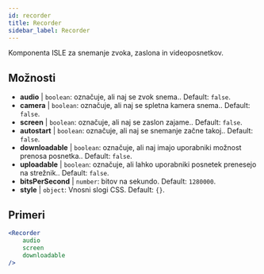 ```yaml
---
id: recorder 
title: Recorder
sidebar_label: Recorder
---
```


Komponenta ISLE za snemanje zvoka, zaslona in videoposnetkov.

## Možnosti

* __audio__ | `boolean`: označuje, ali naj se zvok snema.. Default: `false`.
* __camera__ | `boolean`: označuje, ali naj se spletna kamera snema.. Default: `false`.
* __screen__ | `boolean`: označuje, ali naj se zaslon zajame.. Default: `false`.
* __autostart__ | `boolean`: označuje, ali naj se snemanje začne takoj.. Default: `false`.
* __downloadable__ | `boolean`: označuje, ali naj imajo uporabniki možnost prenosa posnetka.. Default: `false`.
* __uploadable__ | `boolean`: označuje, ali lahko uporabniki posnetek prenesejo na strežnik.. Default: `false`.
* __bitsPerSecond__ | `number`: bitov na sekundo. Default: `1280000`.
* __style__ | `object`: Vnosni slogi CSS. Default: `{}`.


## Primeri

```jsx live
<Recorder 
    audio
    screen
    downloadable
/>
``` 



